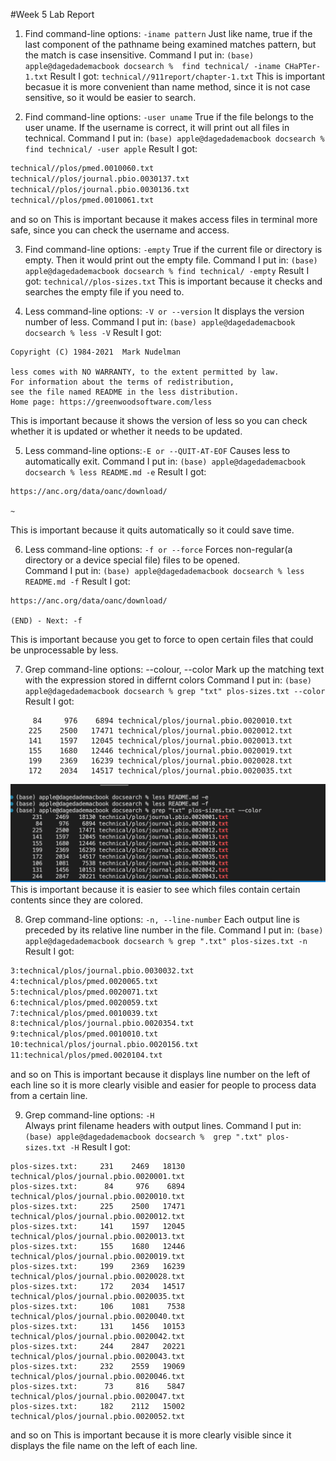 #Week 5 Lab Report
1. Find command-line options: ```-iname pattern```
Just like name, true if the last component of the pathname being examined matches pattern, but the match is case insensitive.
Command I put in:
```(base) apple@dagedademacbook docsearch %  find technical/ -iname CHaPTer-1.txt```
Result I got:
```technical//911report/chapter-1.txt```
This is important becasue it is more convenient than name method, since it is not case sensitive, so it would be easier to search.

2. Find command-line options: ```-user uname```
True if the file belongs to the user uname. If the username is correct, it will print out all files in technical.
Command I put in:
```(base) apple@dagedademacbook docsearch % find technical/ -user apple```
Result I got:
```technical//plos/pmed.0010048.txt
technical//plos/pmed.0010060.txt
technical//plos/journal.pbio.0030137.txt
technical//plos/journal.pbio.0030136.txt
technical//plos/pmed.0010061.txt
```
and so on
This is important because it makes access files in terminal more safe, since you can check the username and access. 

3. Find command-line options: ```-empty``` 
True if the current file or directory is empty. Then it would print out the empty file. 
Command I put in:
```(base) apple@dagedademacbook docsearch % find technical/ -empty```
Result I got:
```technical//plos-sizes.txt```
This is important because it checks and searches the empty file if you need to.

4. Less command-line options: ```-V or --version```
It displays the version number of less.
Command I put in:
```(base) apple@dagedademacbook docsearch % less -V```
Result I got:
```less 581.2 (POSIX regular expressions)
Copyright (C) 1984-2021  Mark Nudelman

less comes with NO WARRANTY, to the extent permitted by law.
For information about the terms of redistribution,
see the file named README in the less distribution.
Home page: https://greenwoodsoftware.com/less
```
This is important because it shows the version of less so you can check whether it is updated or whether it needs to be updated.

5. Less command-line options:```-E or --QUIT-AT-EOF```
Causes less to automatically exit.
Command I put in:
```(base) apple@dagedademacbook docsearch % less README.md -e```
Result I got:
```The technical/ directory is a subdirectory of
https://anc.org/data/oanc/download/

~
```
This is important because it quits automatically so it could save time.

6. Less command-line options: ```-f or --force```
Forces non-regular(a directory or a device special file) files to be opened.   
Command I put in:
```(base) apple@dagedademacbook docsearch % less README.md -f```
Result I got:
```The technical/ directory is a subdirectory of
https://anc.org/data/oanc/download/

(END) - Next: -f
```
This is important because you get to force to open certain files that could be unprocessable by less.

7. Grep command-line options: --colour, --color
Mark up the matching text with the expression stored in differnt colors
Command I put in:
```(base) apple@dagedademacbook docsearch % grep "txt" plos-sizes.txt --color```
Result I got:
 ```231    2469   18130 technical/plos/journal.pbio.0020001.txt
      84     976    6894 technical/plos/journal.pbio.0020010.txt
     225    2500   17471 technical/plos/journal.pbio.0020012.txt
     141    1597   12045 technical/plos/journal.pbio.0020013.txt
     155    1680   12446 technical/plos/journal.pbio.0020019.txt
     199    2369   16239 technical/plos/journal.pbio.0020028.txt
     172    2034   14517 technical/plos/journal.pbio.0020035.txt
``` 
![Image](Color.png)
This is important because it is easier to see which files contain certain contents since they are colored. 

8. Grep command-line options: ```-n, --line-number```
Each output line is preceded by its relative line number in the file.
Command I put in:
```(base) apple@dagedademacbook docsearch % grep ".txt" plos-sizes.txt -n```
Result I got:
```2:technical/plos/pmed.0020273.txt
3:technical/plos/journal.pbio.0030032.txt
4:technical/plos/pmed.0020065.txt
5:technical/plos/pmed.0020071.txt
6:technical/plos/pmed.0020059.txt
7:technical/plos/pmed.0010039.txt
8:technical/plos/journal.pbio.0020354.txt
9:technical/plos/pmed.0010010.txt
10:technical/plos/journal.pbio.0020156.txt
11:technical/plos/pmed.0020104.txt
```
and so on
This is important because it displays line number on the left of each line so it is more clearly visible and easier for people to process data from a certain line.

9. Grep command-line options: ```-H```    
Always print filename headers with output lines.
Command I put in:
```(base) apple@dagedademacbook docsearch %  grep ".txt" plos-sizes.txt -H```
Result I got:
```
plos-sizes.txt:     231    2469   18130 technical/plos/journal.pbio.0020001.txt
plos-sizes.txt:      84     976    6894 technical/plos/journal.pbio.0020010.txt
plos-sizes.txt:     225    2500   17471 technical/plos/journal.pbio.0020012.txt
plos-sizes.txt:     141    1597   12045 technical/plos/journal.pbio.0020013.txt
plos-sizes.txt:     155    1680   12446 technical/plos/journal.pbio.0020019.txt
plos-sizes.txt:     199    2369   16239 technical/plos/journal.pbio.0020028.txt
plos-sizes.txt:     172    2034   14517 technical/plos/journal.pbio.0020035.txt
plos-sizes.txt:     106    1081    7538 technical/plos/journal.pbio.0020040.txt
plos-sizes.txt:     131    1456   10153 technical/plos/journal.pbio.0020042.txt
plos-sizes.txt:     244    2847   20221 technical/plos/journal.pbio.0020043.txt
plos-sizes.txt:     232    2559   19069 technical/plos/journal.pbio.0020046.txt
plos-sizes.txt:      73     816    5847 technical/plos/journal.pbio.0020047.txt
plos-sizes.txt:     182    2112   15002 technical/plos/journal.pbio.0020052.txt
```
and so on
This is important because it is more clearly visible since it displays the file name on the left of each line. 
